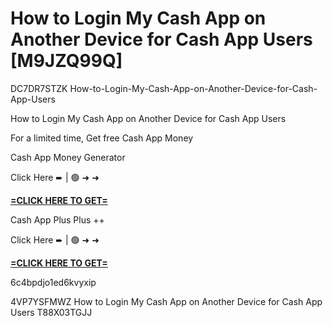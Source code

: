 # How to Login My Cash App on Another Device for Cash App Users [M9JZQ99Q]

DC7DR7STZK How-to-Login-My-Cash-App-on-Another-Device-for-Cash-App-Users

How to Login My Cash App on Another Device for Cash App Users

For a limited time, Get free Cash App Money

Cash App Money Generator

Click Here ➨ | 🟢 ➜ ➜ 

**[=CLICK HERE TO GET=](https://www.google.com/url?q=https%3A%2F%2Fappbitly.com%2FIVqWW)**

Cash App Plus Plus ++

Click Here ➨ | 🟢 ➜ ➜ 

**[=CLICK HERE TO GET=](https://www.google.com/url?q=https%3A%2F%2Fappbitly.com%2FaeCym)**

6c4bpdjo1ed6kvyxip

 4VP7YSFMWZ How to Login My Cash App on Another Device for Cash App Users T88X03TGJJ

